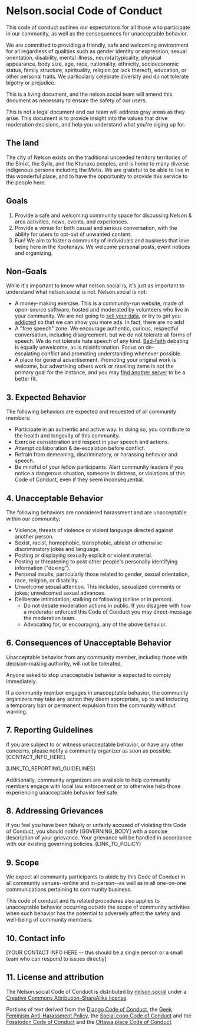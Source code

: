 # Nelson.social Code of Conduct

This code of conduct outlines our expectations for all those who participate in our community, as well as the consequences for unacceptable behavior.

We are committed to providing a friendly, safe and welcoming environment for all regardless of qualities such as gender identity or expression, sexual orientation, disability, mental illness, neuro(a)typicality, physical appearance, body size, age, race, nationality, ethnicity, socioeconomic status, family structure, spirituality, religion (or lack thereof), education, or other personal traits. We particularly celebrate diversity and do not tolerate bigotry or prejudice.

This is a living document, and the nelson.social team will amend this document as necessary to ensure the safety of our users.

This is not a legal document and our team will address gray areas as they arise. This document is to provide insight into the values that drive moderation decisions, and help you understand what you're siging up for.

## The land

The city of Nelson exists on the traditional unceeded territory territories of the Sinixt, the Syilx, and the Ktunaxa peoples, and is home to many diverse indigenous persons including the Metis. We are grateful to be able to live in this wonderful place, and to have the opportunity to provide this service to the people here.

## Goals

  1. Provide a safe and welcoming community space for discussing Nelson & area activities, news, events, and experiences.
  1. Provide a venue for both casual and serious conversation, with the ability for users to opt-out of unwanted content.
  1. Fun! We aim to foster a community of individuals and business that love being here in the Kootenays. We welcome personal posts, event notices and organizing.

## Non-Goals

While it's important to know what nelson.social is, it's just as important to understand what nelson.social is not. Nelson.social is not:

* A money-making exercise. This is a community-run website, made of open-source software, hosted and moderated by volunteers who live in your community. We are not going to [sell your data](https://en.wikipedia.org/wiki/Facebook%E2%80%93Cambridge_Analytica_data_scandal), or try to get you [addicted](https://www.theguardian.com/technology/2017/nov/09/facebook-sean-parker-vulnerability-brain-psychology) so that we can show you more ads. In fact, there are no ads!
* A "free speech" zone. We encourage authentic, curious, respectful conversation, including disagreement, but we do not tolerate all forms of speech. We do not tolerate hate speech of any kind. [Bad-faith](https://en.wikipedia.org/wiki/Bad_faith) debating is equally unwelcome, as is misinformation. Focus on de-escalating conflict and promoting understanding whenever possible.
* A place for general advertisement. Promoting your original work is welcome, but advertising others work or reselling items is not the primary goal for the instance, and you may [find another server](https://instances.social/) to be a better fit.

## 3. Expected Behavior

The following behaviors are expected and requested of all community members:

  * Participate in an authentic and active way. In doing so, you contribute to the health and longevity of this community.
  * Exercise consideration and respect in your speech and actions.
  * Attempt collaboration & de-escalation before conflict.
  * Refrain from demeaning, discriminatory, or harassing behavior and speech.
  * Be mindful of your fellow participants. Alert community leaders if you notice a dangerous situation, someone in distress, or violations of this Code of Conduct, even if they seem inconsequential.
  
## 4. Unacceptable Behavior

The following behaviors are considered harassment and are unacceptable within our community:

  * Violence, threats of violence or violent language directed against another person.
  * Sexist, racist, homophobic, transphobic, ableist or otherwise discriminatory jokes and language.
  * Posting or displaying sexually explicit or violent material.
  * Posting or threatening to post other people's personally identifying information ("doxing").
  * Personal insults, particularly those related to gender, sexual orientation, race, religion, or disability.
  * Unwelcome sexual attention. This includes, sexualized comments or jokes; unwelcomed sexual advances.
  * Deliberate intimidation, stalking or following (online or in person).
	* Do not debate moderation actions in public. If you disagree with how a moderator enforced this Code of Conduct you may direct-message the moderation team. 
	* Advocating for, or encouraging, any of the above behavior.

## 6. Consequences of Unacceptable Behavior

Unacceptable behavior from any community member, including those with decision-making authority, will not be tolerated.

Anyone asked to stop unacceptable behavior is expected to comply immediately.

If a community member engages in unacceptable behavior, the community organizers may take any action they deem appropriate, up to and including a temporary ban or permanent expulsion from the community without warning.

## 7. Reporting Guidelines

If you are subject to or witness unacceptable behavior, or have any other concerns, please notify a community organizer as soon as possible. [CONTACT_INFO_HERE].

[LINK_TO_REPORTING_GUIDELINES]

Additionally, community organizers are available to help community members engage with local law enforcement or to otherwise help those experiencing unacceptable behavior feel safe.

## 8. Addressing Grievances

If you feel you have been falsely or unfairly accused of violating this Code of Conduct, you should notify [GOVERNING_BODY] with a concise description of your grievance. Your grievance will be handled in accordance with our existing governing policies. [LINK_TO_POLICY]

## 9. Scope

We expect all community participants to abide by this Code of Conduct in all community venues--online and in-person--as well as in all one-on-one communications pertaining to community business.

This code of conduct and its related procedures also applies to unacceptable behavior occurring outside the scope of community activities when such behavior has the potential to adversely affect the safety and well-being of community members.

## 10. Contact info

[YOUR CONTACT INFO HERE -- this should be a single person or a small team who can respond to issues directly]

## 11. License and attribution

The Nelson.social Code of Conduct is distributed by [nelson.social](http://nelson.social) under a [Creative Commons Attribution-ShareAlike license](http://creativecommons.org/licenses/by-sa/3.0/). 

Portions of text derived from the [Django Code of Conduct](https://www.djangoproject.com/conduct/), the [Geek Feminism Anti-Harassment Policy](http://geekfeminism.wikia.com/wiki/Conference_anti-harassment/Policy), the [Social.coop Code of Conduct](https://wiki.social.coop/rules-and-bylaws/Code-of-conduct.html) and the [Fosstodon Code of Conduct](https://hub.fosstodon.org/coc/) and the [Ottawa.place Code of Conduct](https://ottawa.place/terms#coc).